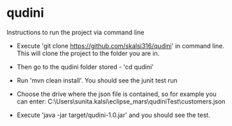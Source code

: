 # qudini

Instructions to run the project via command line
- Execute 'git clone https://github.com/skalsi316/qudini' in command line. 
  This will clone the project to the folder you are in. 
- Then go to the qudini folder stored - 'cd qudini'
- Run 'mvn clean install'. You should see the junit test run
- Choose the drive where the json file is contained, so for example you can enter:
C:\Users\sunita.kalsi\eclipse_mars\qudiniTest\customers.json

- Execute 'java -jar target/qudini-1.0.jar' and you should see the test. 
 
